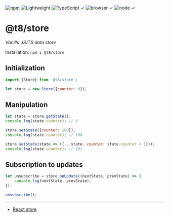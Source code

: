 [![npm](https://flat.badgen.net/npm/v/@t8/store?labelColor=345&color=46e)](https://www.npmjs.com/package/@t8/store) ![Lightweight](https://flat.badgen.net/bundlephobia/minzip/@t8/store/?label=minzip&labelColor=345&color=46e) ![TypeScript ✓](https://flat.badgen.net/badge/TypeScript/✓?labelColor=345&color=345) ![browser ✓](https://flat.badgen.net/badge/browser/✓?labelColor=345&color=345) ![node ✓](https://flat.badgen.net/badge/node/✓?labelColor=345&color=345)

# @t8/store

*Vanilla JS/TS data store*

Installation: `npm i @t8/store`

## Initialization

```js
import {Store} from '@t8/store';

let store = new Store({counter: 0});
```

## Manipulation

```js
let state = store.getState();
console.log(state.counter); // 0

store.setState({counter: 100});
console.log(state.counter); // 100

store.setState(state => ({...state, counter: state.counter + 1}));
console.log(state.counter); // 101
```

## Subscription to updates

```js
let unsubscribe = store.onUpdate((nextState, prevState) => {
    console.log(nextState, prevState);
});

unsubscribe();
```

---

- [React store](https://github.com/t8dash/react-store)

